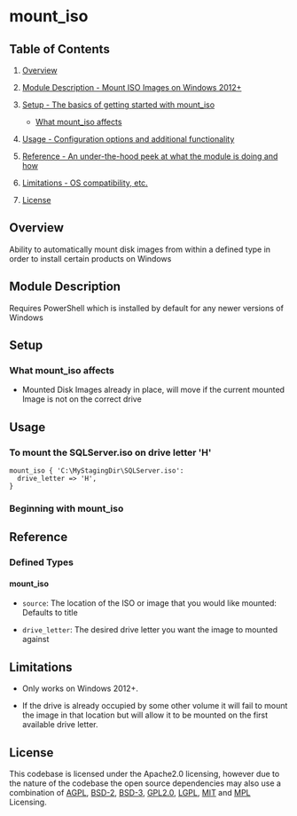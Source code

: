# mount_iso

## Table of Contents

1. [Overview](#overview)

2. [Module Description - Mount ISO Images on Windows 2012+](#module-description)

3. [Setup - The basics of getting started with mount_iso](#setup)

    * [What mount_iso affects](#what-mount_iso-affects)

4. [Usage - Configuration options and additional functionality](#usage)

5. [Reference - An under-the-hood peek at what the module is doing and how](#reference)

6. [Limitations - OS compatibility, etc.](#limitations)

7. [License](#license)

## Overview

Ability to automatically mount disk images from within a defined type in order to install certain products on Windows

## Module Description

Requires PowerShell which is installed by default for any newer versions of Windows

## Setup

### What mount_iso affects

* Mounted Disk Images already in place, will move if the current mounted Image is not on the correct drive

## Usage

### To mount the SQLServer.iso on drive letter 'H'

``` puppet
mount_iso { 'C:\MyStagingDir\SQLServer.iso':
  drive_letter => 'H',
}
```

### Beginning with mount_iso

## Reference

### Defined Types

#### mount_iso

* `source`: The location of the ISO or image that you would like mounted: Defaults to title

* `drive_letter`: The desired drive letter you want the image to mounted against

## Limitations

* Only works on Windows 2012+.

* If the drive is already occupied by some other volume it will fail to mount the image in that location but will allow it to be mounted on the first available drive letter.

## License

This codebase is licensed under the Apache2.0 licensing, however due to the nature of the codebase the open source dependencies may also use a combination of [AGPL](https://opensource.org/license/agpl-v3/), [BSD-2](https://opensource.org/license/bsd-2-clause/), [BSD-3](https://opensource.org/license/bsd-3-clause/), [GPL2.0](https://opensource.org/license/gpl-2-0/), [LGPL](https://opensource.org/license/lgpl-3-0/), [MIT](https://opensource.org/license/mit/) and [MPL](https://opensource.org/license/mpl-2-0/) Licensing.
